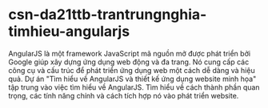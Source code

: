 # csn-da21ttb-trantrungnghia-timhieu-angularjs
AngularJS là một framework JavaScript mã nguồn mở được phát triển bởi Google giúp xây dựng ứng dụng web động và đa trang. Nó cung cấp các công cụ và cấu trúc để phát triển ứng dụng web một cách dễ dàng và hiệu quả.
Dự án "Tìm hiểu về AngularJS và thiết kế ứng dụng website minh họa" tập trung vào việc tìm hiểu về AngularJS. Tìm hiểu về cách thành phần quan trọng, các tính năng chính và cách tích hợp nó vào phát triển website.